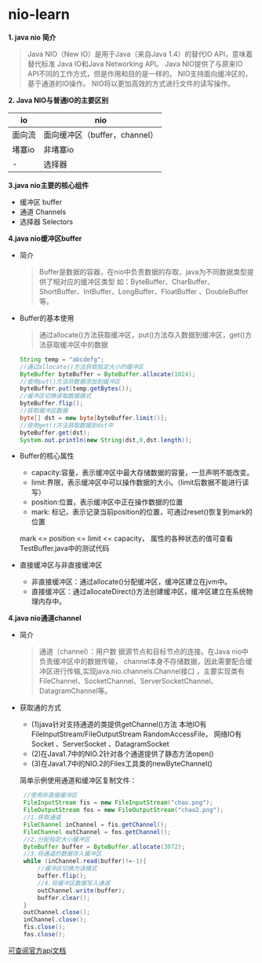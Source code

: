 # nio-learn
**1.  java nio 简介**

>Java NIO（New IO）是用于Java（来自Java 1.4）的替代IO API，意味着替代标准 Java IO和Java Networking API。
Java NIO提供了与原来IO API不同的工作方式，但是作用和目的是一样的。
NIO支持面向缓冲区的，基于通道的IO操作。
NIO将以更加高效的方式进行文件的读写操作。

**2. Java NIO与普通IO的主要区别**

io | nio
---|---
面向流|面向缓冲区（buffer，channel）
堵塞io|非堵塞io
-| 选择器

**3.java nio主要的核心组件**

- 缓冲区 buffer
- 通道 Channels
- 选择器 Selectors


**4.java nio缓冲区buffer**

- 简介

  > Buffer是数据的容器，在nio中负责数据的存取，java为不同数据类型提供了相对应的缓冲区类型
   如：ByteBuffer、CharBuffer、ShortBuffer、IntBuffer、LongBuffer、FloatBuffer
   、DoubleBuffer 等。
   
- Buffer的基本使用
    
    >通过allocate()方法获取缓冲区，put()方法存入数据到缓冲区，get()方法获取缓冲区中的数据
    ```java
    String temp = "abcdefg";
    //通过allocate()方法获取指定大小的缓冲区
    ByteBuffer byteBuffer = ByteBuffer.allocate(1024);
    //使用put()方法将数据添加到缓冲区
    byteBuffer.put(temp.getBytes());
    //缓冲区切换读取数据模式
    byteBuffer.flip();
    //获取缓冲区数据
    byte[] dst = new byte[byteBuffer.limit()];
    //使用get()方法获取数据到dst中
    byteBuffer.get(dst);
    System.out.println(new String(dst,0,dst.length));
    ```
- Buffer的核心属性
    
     * capacity:容量，表示缓冲区中最大存储数据的容量，一旦声明不能改变。
     *  limit:界限，表示缓冲区中可以操作数据的大小。（limit后数据不能进行读写）
     *  position:位置，表示缓冲区中正在操作数据的位置
     *  mark: 标记，表示记录当前position的位置，可通过reset()恢复到mark的位置    
    
    mark <= position <= limit <= capacity，
    属性的各种状态的值可查看TestBuffer.java中的测试代码
    
- 直接缓冲区与非直接缓冲区

    * 非直接缓冲区：通过allocate()分配缓冲区，缓冲区建立在jvm中。
    * 直接缓冲区：通过allocateDirect()方法创建缓冲区，缓冲区建立在系统物理内存中。

**4.java nio通道channel**

- 简介
   >通道（channel）：用户数 据源节点和目标节点的连接。在Java nio中负责缓冲区中的数据传输，
    channel本身不存储数据，因此需要配合缓冲区进行传输,实现java.nio.channels.Channel接口
    ，主要实现类有FileChannel、SocketChannel、ServerSocketChannel、DatagramChannel等。

- 获取通的方式
    * (1)java针对支持通道的类提供getChannel()方法
            本地IO有
          FileInputStream/FileOutputStream
          RandomAccessFile，
          网络IO有
          Socket
          、ServerSocket
          、DatagramSocket
    *  (2)在Java1.7中的NIO.2针对各个通道提供了静态方法open()
    *  (3)在Java1.7中的NIO.2的Files工具类的newByteChannel()
    
    简单示例使用通道和缓冲区复制文件：
    
    ```java
     //使用非直接缓冲区
     FileInputStream fis = new FileInputStream("chao.png");
     FileOutputStream fos = new FileOutputStream("chao2.png");
     //1.获取通道
     FileChannel inChannel = fis.getChannel();
     FileChannel outChannel = fos.getChannel();   
     //2.分配指定大小缓冲区
     ByteBuffer buffer = ByteBuffer.allocate(3072);
     //3.将通道的数据存入缓冲区
     while (inChannel.read(buffer)!=-1){  
         //缓冲区切换为读模式
         buffer.flip();
         //4.将缓冲区数据写入通道
         outChannel.write(buffer);  
         buffer.clear();
     }
     outChannel.close();
     inChannel.close();
     fis.close();
     fos.close();
    ```
[可查阅官方api文档](https://docs.oracle.com/javase/8/docs/api/java/nio/package-summary.html)